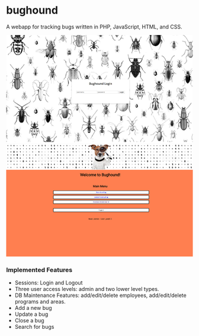 # bughound
A webapp for tracking bugs written in PHP, JavaScript, HTML, and CSS.

![screenshot](https://github.com/annmai/bughound/blob/master/img/screenshot.png)
![screenshot](https://github.com/annmai/bughound/blob/master/img/screenshot2.png)

### Implemented Features
* Sessions: Login and Logout
* Three user access levels: admin and two lower level types.
* DB Maintenance Features: add/edit/delete employees, add/edit/delete programs and areas.
* Add a new bug
* Update a bug
* Close a bug
* Search for bugs
